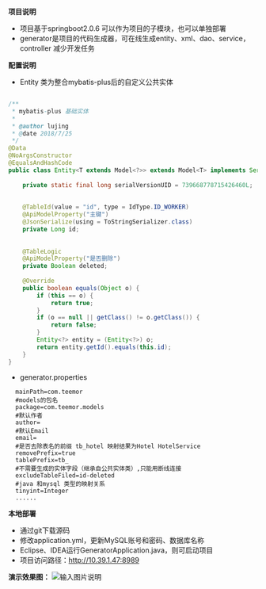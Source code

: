 **项目说明** 
- 项目基于springboot2.0.6 可以作为项目的子模块，也可以单独部署
- generator是项目的代码生成器，可在线生成entity、xml、dao、service，controller 减少开发任务

**配置说明** 

- Entity 类为整合mybatis-plus后的自定义公共实体
```java

/**
 * mybatis-plus 基础实体
 *
 * @author lujing
 * @date 2018/7/25
 */
@Data
@NoArgsConstructor
@EqualsAndHashCode
public class Entity<T extends Model<?>> extends Model<T> implements Serializable {
    
    private static final long serialVersionUID = 739668778715426460L;
    
    
    @TableId(value = "id", type = IdType.ID_WORKER)
    @ApiModelProperty("主键")
    @JsonSerialize(using = ToStringSerializer.class)
    private Long id;
    
    
    @TableLogic
    @ApiModelProperty("是否删除")
    private Boolean deleted;
    
    @Override
    public boolean equals(Object o) {
        if (this == o) {
            return true;
        }
        if (o == null || getClass() != o.getClass()) {
            return false;
        }
        Entity<?> entity = (Entity<?>) o;
        return entity.getId().equals(this.id);
    }
}

```
- generator.properties
```
  mainPath=com.teemor
  #models的包名
  package=com.teemor.models
  #默认作者
  author=
  #默认Email
  email=
  #是否去除表名的前缀 tb_hotel 映射结果为Hotel HotelService
  removePrefix=true
  tablePrefix=tb_
  #不需要生成的实体字段（继承自公共实体类）,只能用断线连接
  excludeTableFiled=id-deleted
  #java 和mysql 类型的映射关系
  tinyint=Integer
  ......
```

  
 **本地部署**
- 通过git下载源码
- 修改application.yml，更新MySQL账号和密码、数据库名称
- Eclipse、IDEA运行GeneratorApplication.java，则可启动项目
- 项目访问路径：http://10.39.1.47:8989

**演示效果图：**
![输入图片说明](https://htdrp.oss-cn-hangzhou.aliyuncs.com/common/WX20190610-152603%402x.png "aa.jpg")